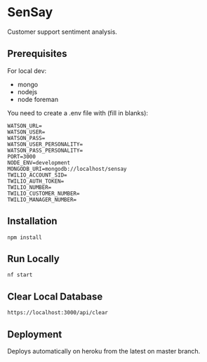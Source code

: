 # SenSay
Customer support sentiment analysis.

## Prerequisites

For local dev:
- mongo
- nodejs
- node foreman

You need to create a .env file with (fill in blanks):
```
WATSON_URL=
WATSON_USER=
WATSON_PASS=
WATSON_USER_PERSONALITY=
WATSON_PASS_PERSONALITY=
PORT=3000
NODE_ENV=development
MONGODB_URI=mongodb://localhost/sensay
TWILIO_ACCOUNT_SID=
TWILIO_AUTH_TOKEN=
TWILIO_NUMBER=
TWILIO_CUSTOMER_NUMBER=
TWILIO_MANAGER_NUMBER=
```

## Installation

```
npm install
```

## Run Locally

```
nf start
```

## Clear Local Database
```
https://localhost:3000/api/clear
```


## Deployment

Deploys automatically on heroku from the latest on master branch.

